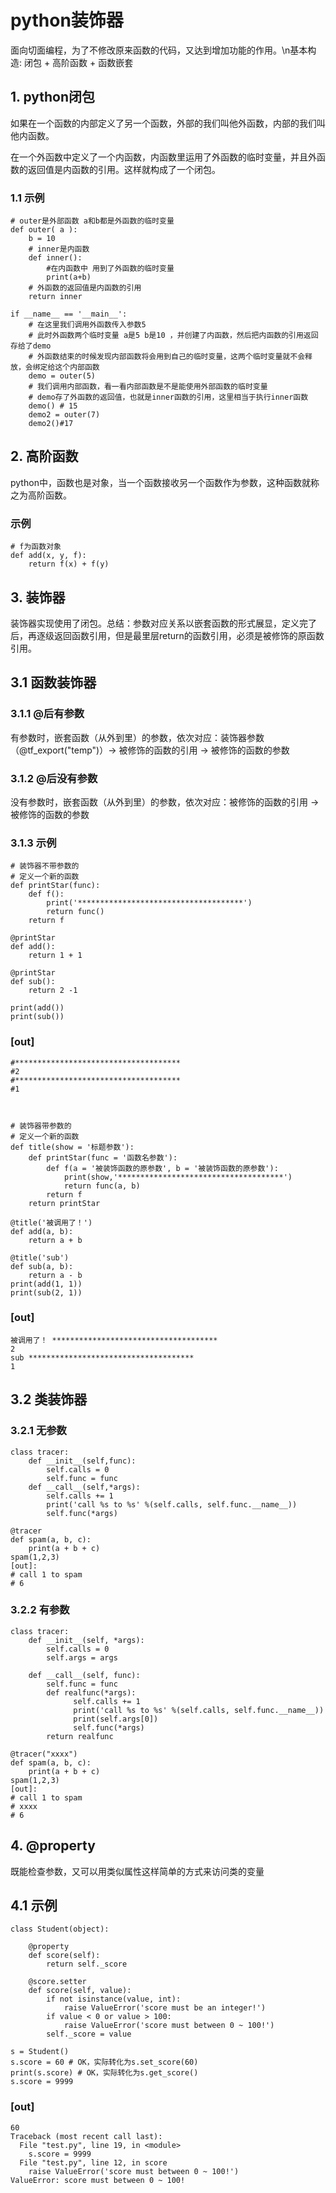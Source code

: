 # python装饰器
  面向切面编程，为了不修改原来函数的代码，又达到增加功能的作用。\n基本构造: 闭包 + 高阶函数 + 函数嵌套

## 1. python闭包
  如果在一个函数的内部定义了另一个函数，外部的我们叫他外函数，内部的我们叫他内函数。
  
  在一个外函数中定义了一个内函数，内函数里运用了外函数的临时变量，并且外函数的返回值是内函数的引用。这样就构成了一个闭包。
### 1.1 示例
    # outer是外部函数 a和b都是外函数的临时变量
    def outer( a ):
        b = 10
        # inner是内函数
        def inner():
            #在内函数中 用到了外函数的临时变量
            print(a+b)
        # 外函数的返回值是内函数的引用
        return inner

    if __name__ == '__main__':
        # 在这里我们调用外函数传入参数5
        # 此时外函数两个临时变量 a是5 b是10 ，并创建了内函数，然后把内函数的引用返回存给了demo
        # 外函数结束的时候发现内部函数将会用到自己的临时变量，这两个临时变量就不会释放，会绑定给这个内部函数
        demo = outer(5)
        # 我们调用内部函数，看一看内部函数是不是能使用外部函数的临时变量
        # demo存了外函数的返回值，也就是inner函数的引用，这里相当于执行inner函数
        demo() # 15
        demo2 = outer(7)
        demo2()#17

## 2. 高阶函数
  python中，函数也是对象，当一个函数接收另一个函数作为参数，这种函数就称之为高阶函数。
### 示例
    # f为函数对象
    def add(x, y, f):
        return f(x) + f(y)

## 3. 装饰器
  装饰器实现使用了闭包。总结：参数对应关系以嵌套函数的形式展显，定义完了后，再逐级返回函数引用，但是最里层return的函数引用，必须是被修饰的原函数引用。
## 3.1 函数装饰器
### 3.1.1 @后有参数
  有参数时，嵌套函数（从外到里）的参数，依次对应：装饰器参数（@tf_export("temp")）-> 被修饰的函数的引用 -> 被修饰的函数的参数
### 3.1.2 @后没有参数
  没有参数时，嵌套函数（从外到里）的参数，依次对应：被修饰的函数的引用 -> 被修饰的函数的参数
  
  
### 3.1.3 示例
    # 装饰器不带参数的
    # 定义一个新的函数
    def printStar(func):
        def f():
            print('*************************************')
            return func()
        return f

    @printStar
    def add():    
        return 1 + 1

    @printStar
    def sub():    
        return 2 -1

    print(add())
    print(sub())
### [out]
    #*************************************
    #2
    #*************************************
    #1



    # 装饰器带参数的    
    # 定义一个新的函数
    def title(show = '标题参数'):
        def printStar(func = '函数名参数'):
            def f(a = '被装饰函数的原参数', b = '被装饰函数的原参数'):
                print(show,'*************************************')
                return func(a, b)
            return f
        return printStar

    @title('被调用了！')
    def add(a, b):    
        return a + b

    @title('sub')
    def sub(a, b):    
        return a - b
    print(add(1, 1))
    print(sub(2, 1))
### [out]
    被调用了！ *************************************
    2
    sub *************************************
    1

## 3.2 类装饰器
### 3.2.1 无参数
    class tracer: 
        def __init__(self,func): 
            self.calls = 0 
            self.func = func 
        def __call__(self,*args): 
            self.calls += 1 
            print('call %s to %s' %(self.calls, self.func.__name__)) 
            self.func(*args) 

    @tracer
    def spam(a, b, c): 
        print(a + b + c) 
    spam(1,2,3)
    [out]: 
    # call 1 to spam
    # 6

### 3.2.2 有参数
    class tracer:  
        def __init__(self, *args):  
            self.calls = 0
            self.args = args

        def __call__(self, func):
            self.func = func
            def realfunc(*args):
                  self.calls += 1
                  print('call %s to %s' %(self.calls, self.func.__name__))
                  print(self.args[0])
                  self.func(*args)
            return realfunc

    @tracer("xxxx")
    def spam(a, b, c):  
        print(a + b + c)  
    spam(1,2,3)
    [out]: 
    # call 1 to spam
    # xxxx
    # 6

## 4. @property
  既能检查参数，又可以用类似属性这样简单的方式来访问类的变量
## 4.1 示例
    class Student(object):

        @property
        def score(self):
            return self._score

        @score.setter
        def score(self, value):
            if not isinstance(value, int):
                raise ValueError('score must be an integer!')
            if value < 0 or value > 100:
                raise ValueError('score must between 0 ~ 100!')
            self._score = value

    s = Student()
    s.score = 60 # OK，实际转化为s.set_score(60)
    print(s.score) # OK，实际转化为s.get_score()
    s.score = 9999
### [out]
    60
    Traceback (most recent call last):
      File "test.py", line 19, in <module>
        s.score = 9999
      File "test.py", line 12, in score
        raise ValueError('score must between 0 ~ 100!')
    ValueError: score must between 0 ~ 100!
